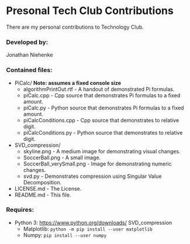 # Presonal Tech Club Contributions

There are my personal contributions to Technology Club.

### Developed by:
Jonathan Niehenke

### Contained files:

- PiCalc/ **Note: assumes a fixed console size**
    - algorithmPrintOut.rtf - A handout of demonstrated Pi formulas.
    - piCalc.cpp - Cpp source that demonstrates Pi formulas to a fixed amount.
    - piCalc.py - Python source that demonstrates Pi formulas to a fixed amount. 
    - piCalcConditions.cpp - Cpp source that demonstrates to relative digit.
    - piCalcConditions.py - Python source that demonstrates to relative digit.
- SVD_compression/
    - skyline.png - A medium image for demonstrating visual changes.
    - SoccerBall.png - A small image.
    - SoccerBall_verySmall.png - Image for demonstrating numeric changes.
    - svd.py - Demonstrates compression using Singular Value Decomposition.
- LICENSE.md - The License.
- README.md - This file.

### Requires:

- Python 3: <https://www.python.org/downloads/>
SVD_compression
    - Matplotlib: `python -m pip install --user matplotlib`
    - Numpy: `pip install --user numpy`
